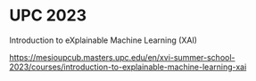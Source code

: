 # UPC 2023

Introduction to eXplainable Machine Learning (XAI)

https://mesioupcub.masters.upc.edu/en/xvi-summer-school-2023/courses/introduction-to-explainable-machine-learning-xai


